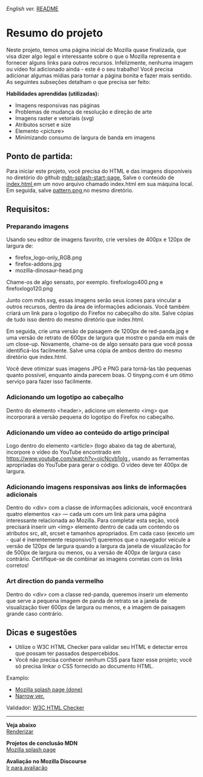 <span><i>English ver.</i> <a href="https://github.com/alexandre-j-dev/Mozilla-Developer-Network-HTML/blob/main/Projects_%20Mozilla%20splash%20page/README.en.md"> README</a></span>

<h1> Resumo do projeto </h1>

<p>Neste projeto, temos uma página inicial do Mozilla quase finalizada, que visa dizer algo legal e interessante sobre o que o Mozilla representa e fornecer alguns links para outros recursos. Infelizmente, nenhuma imagem ou vídeo foi adicionado ainda - este é o seu trabalho! Você precisa adicionar algumas mídias para tornar a página bonita e fazer mais sentido. As seguintes subseções detalham o que precisa ser feito:</p>

<strong>Habilidades aprendidas (utilizadas):</strong>
<ul>
<li>Imagens responsivas nas páginas</li>
<li>Problemas de mudança de resolução e direção de arte</li>
<li>Imagens raster e vetoriais (svg)</li>
<li>Atributos scrset e size</li>
<li>Elemento &lt;picture&gt;</li>
<li>Minimizando consumo de largura de banda em imagens</li>
</ul>

<h2> Ponto de partida: </h2>

<p>Para iniciar este projeto, você precisa do HTML e das imagens disponíveis no diretório do github <a href="https://github.com/mdn/learning-area/tree/main/html/multimedia-and-embedding/mdn-splash-page-start"> mdn-splash-start-page.</a> Salve o conteúdo de <a href="https://github.com/mdn/learning-area/blob/main/html/multimedia-and-embedding/mdn-splash-page-start/index.html"> index.html </a> em um novo arquivo chamado index.html em sua máquina local. Em seguida, salve <a href="https://github.com/mdn/learning-area/blob/main/html/multimedia-and-embedding/mdn-splash-page-start/pattern.png"> pattern.png </a> no mesmo diretório. </p>


<h2> Requisitos: </h2>

<h3> Preparando imagens </h3>

<p>Usando seu editor de imagens favorito, crie versões de 400px e 120px de largura de:</p>

<ul>
<li>firefox_logo-only_RGB.png</li>
<li>firefox-addons.jpg</li>
<li>mozilla-dinosaur-head.png</li>
</ul>

<p>Chame-os de algo sensato, por exemplo. firefoxlogo400.png e firefoxlogo120.png</p>
<p>Junto com mdn.svg, essas imagens serão seus ícones para vincular a outros recursos, dentro da área de informações adicionais. Você também criará um link para o logotipo do Firefox no cabeçalho do site. Salve cópias de tudo isso dentro do mesmo diretório que index.html.</p>
<p>Em seguida, crie uma versão de paisagem de 1200px de red-panda.jpg e uma versão de retrato de 600px de largura que mostre o panda em mais de um close-up. Novamente, chame-os de algo sensato para que você possa identificá-los facilmente. Salve uma cópia de ambos dentro do mesmo diretório que index.html.</p>
<p>Você deve otimizar suas imagens JPG e PNG para torná-las tão pequenas quanto possível, enquanto ainda parecem boas. O tinypng.com é um ótimo serviço para fazer isso facilmente.</p>

<h3>Adicionando um logotipo ao cabeçalho</h3>

<p>Dentro do elemento &lt;header&gt;, adicione um elemento &lt;img&gt; que incorporará a versão pequena do logotipo do Firefox no cabeçalho.</p>

<h3>Adicionando um vídeo ao conteúdo do artigo principal</h3>

<p>Logo dentro do elemento &lt;article&gt; (logo abaixo da tag de abertura), incorpore o vídeo do YouTube encontrado em <a href="https://www.youtube.com/watch?v=ojcNcvb1olg"> https://www.youtube.com/watch?v=ojcNcvb1olg </a>, usando as ferramentas apropriadas do YouTube para gerar o código. O vídeo deve ter 400px de largura.</p>

<h3>Adicionando imagens responsivas aos links de informações adicionais</h3>

<p>Dentro do &lt;div&gt; com a classe de informações adicionais, você encontrará quatro elementos &lt;a&gt; — cada um com um link para uma página interessante relacionada ao Mozilla. Para completar esta seção, você precisará inserir um &lt;img&gt; elemento dentro de cada um contendo os atributos src, alt, srcset e tamanhos apropriados. Em cada caso (exceto um - qual é inerentemente responsivo?) queremos que o navegador veicule a versão de 120px de largura quando a largura da janela de visualização for de 500px de largura ou menos, ou a versão de 400px de largura caso contrário. Certifique-se de combinar as imagens corretas com os links corretos!

<h3>Art direction do panda vermelho </h3>

<p>Dentro do &lt;div&gt; com a classe red-panda, queremos inserir um elemento <picture> que serve a pequena imagem de panda de retrato se a janela de visualização tiver 600px de largura ou menos, e a imagem de paisagem grande caso contrário.
</p>


<h2>Dicas e sugestões</h2>

<ul>
<li>Utilize o W3C HTML Checker para validar seu HTML e detectar erros que possam ter passados despercebidos.</li>
<li>Você não precisa conhecer nenhum CSS para fazer esse projeto; você só precisa linkar o CSS fornecido ao documento HTML.</li>
</ul>

Examplo:
<ul>
<li><a href="https://developer.mozilla.org/en-US/docs/Learn/HTML/Multimedia_and_embedding/Mozilla_splash_page/wide-shot.png"> Mozilla splash page (done) </a></li> 
<li><a href="https://developer.mozilla.org/en-US/docs/Learn/HTML/Multimedia_and_embedding/Mozilla_splash_page/narrow-shot.png"> Narrow ver. </a></li>
</ul>

Validador:
<a href="https://validator.w3.org">W3C HTML Checker</a>  <br><hr>
  
<strong>Veja abaixo</strong><br>
<a href="https://htmlpreview.github.io/?https://github.com/alexandre-j-dev/Mozilla-Developer-Network-HTML/blob/main/Projects_%20Mozilla%20splash%20page/index.html"> Renderizar </a><br>

<strong>Projetos de conclusão MDN</strong><br>
<a href="https://developer.mozilla.org/en-US/docs/Learn/HTML/Multimedia_and_embedding/Mozilla_splash_page"> Mozilla splash page </a>

<strong>Avaliação no Mozilla Discourse</strong><br>
<a href=" ">Ir para avaliação </a>
